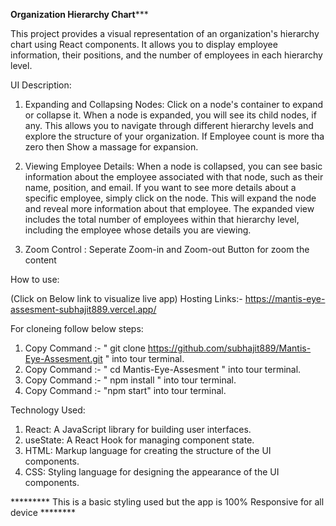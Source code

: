 ******************Organization Hierarchy Chart*********************


This project provides a visual representation of an organization's hierarchy chart using React components. It allows you to display employee information, their positions, and the number of employees in each hierarchy level.


UI Description:

1. Expanding and Collapsing Nodes:
Click on a node's container to expand or collapse it. When a node is expanded, you will see its child nodes, if any.
This allows you to navigate through different hierarchy levels and explore the structure of your organization. If Employee count is more tha zero then Show a massage for expansion.

2. Viewing Employee Details:
When a node is collapsed, you can see basic information about the employee associated with that node, such as their name, position, and email.
If you want to see more details about a specific employee, simply click on the node. This will expand the node and reveal more information about that employee.
The expanded view includes the total number of employees within that hierarchy level, including the employee whose details you are viewing.

3. Zoom Control :
Seperate Zoom-in and Zoom-out Button for zoom the content


How to use:

(Click on Below link to visualize live app)
Hosting Links:- https://mantis-eye-assesment-subhajit889.vercel.app/

For cloneing follow below steps:
1. Copy Command :- " git clone https://github.com/subhajit889/Mantis-Eye-Assesment.git " into tour terminal.
2. Copy Command :- " cd Mantis-Eye-Assesment " into tour terminal.
3. Copy Command :- " npm install " into tour terminal.
4. Copy Command :- "npm start" into tour terminal.


Technology Used:

1. React: A JavaScript library for building user interfaces.
2. useState: A React Hook for managing component state.
3. HTML: Markup language for creating the structure of the UI components.
4. CSS: Styling language for designing the appearance of the UI components.

********* This is a basic styling used but the app is 100% Responsive for all device ********
